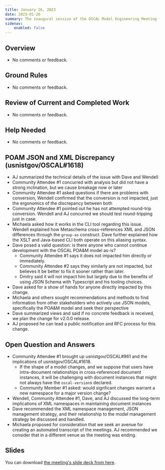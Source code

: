 ```yaml
---
title: January 26, 2023
date: 2023-01-26
summary: The inaugural session of the OSCAL Model Engineering Meeting for 2023
sidenav:
    enabled: false
---
```


## Overview

- No comments or feedback.

## Ground Rules

- No comments or feedback.

## Review of Current and Completed Work

- No comments or feedback.

## Help Needed

- No comments or feedback.

## POAM JSON and XML Discrepancy (usnistgov/OSCAL#1618)

- AJ summarized the technical details of the issue with Dave and Wendell
- Community Attendee #1 concurred with analysis but did not have a strong inclination, but we cause breakage now or later
- Community Attendee #1 asked questions if there are problems with conversion, Wendell confirmed that the conversion is not impacted, just the ergonomics of the discrepancy between both
- Community Attendee #1 pointed out he has not attempted round-trip conversion. Wendell and AJ concurred we should test round-tripping just in case.
- Michaela asked how it works in the CLI tool regarding this issue. Wendell explained how Metaschema cross-references XML and JSON differences through the `group-as` construct. Dave further explained how the XSLT and Java-based CLI both operate on this aliasing syntax.
- Dave posed a valid question: is there anyone who cannot continue development with the OSCAL POA&M model as-is?
  - Community Attendee #1 says it does not impacted him directly or immediately.
  - Community Attendee #2 says they similarly are not impacted, but believes it be better to fix it sooner rather than later.
  - Dmitry said it will not impact him but largely due to the benefits of using JSON Schema with Typescript and his tooling choices.
- Dave asked for a show of hands for anyone directly impacted by this change.
- Michaela and others sought recommendations and methods to find information from other stakeholders who actively use JSON models, specifically the POA&M model and seek their perspective
- Dave summarized views and said if no concrete feedback is received, we plan the change for v2.0.0 release.
- AJ proposed he can lead a public notification and RFC process for this change.

## Open Question and Answers

- Community Attendee #1 brought up usnistgov/OSCAL#961 and the implications of usnistgov/OSCAL#1618.
  - If the shape of a model changes, and we suppose that users have intra-document relationships in cross-referenced document instances, it will be challenging with document instances that might not always have the `oscal-version`s declared.
  - Community Member #1 asked: would signficant changes warrant a new namespace for a major version change?
- Wendell, Community Attendee #1, Dave, and AJ discussed the long-term implications of XML namespaces in maintaining document instances
- Dave recommended the XML namespace management, JSON management strategy, and their relationship to the model management strategy be discussed and handled.
- Michaela proposed for consideration that we seek an avenue for creating an automated transcript of the meetings. AJ recommended we consider that in a different venue as the meeting was ending.

## Slides

You can download [the meeting's slide deck from here](./slides-2023-01-26.pdf).
